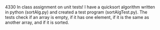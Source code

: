 4330 In class assignment on unit tests! I have a quicksort
algorithm written in python (sortAlg.py) and created a test program
(sortAlgTest.py). The tests check if an array is empty, if it has one element,
if it is the same as another array, and if it is sorted.
